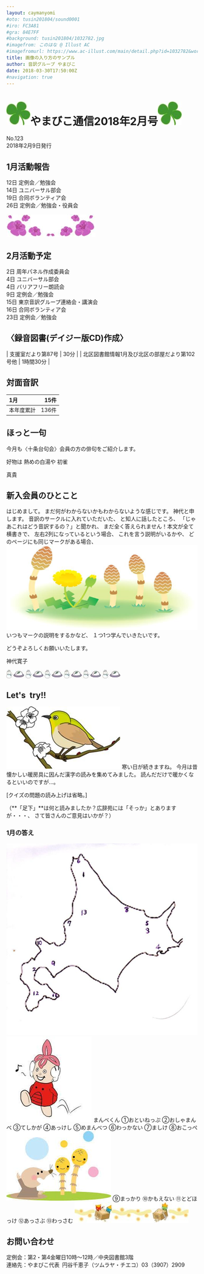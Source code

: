 ```yaml
---
layout: caymanyomi
#oto: tusin201804/sound0001
#iro: FC3A81
#gra: 84E7FF
#background: tusin201804/1032782.jpg
#imagefrom: このはな @ Illust AC
#imagefromurl: https://www.ac-illust.com/main/detail.php?id=1032782&word=%E6%A1%9C83
title: 画像の入り方のサンプル
author: 音訳グループ やまびこ
date: 2018-03-30T17:50:00Z
#navigation: true
---
```

# <img class="gyo" src="media/test/test-001.jpg" alt="cut" /><span data-dur="4.134" data-begin="0.03">やまびこ通信2018年2月号</span><img class="gyo" src="media/test/test-001.jpg" alt="cut" />
<span data-dur="2.721" data-begin="4.164">No.123</span>  
<span data-dur="4.353" data-begin="6.885">2018年2月9日発行</span>

## <span data-dur="2.724" data-begin="11.238">1月活動報告</span>
<span data-dur="4.157" data-begin="13.961">12日 定例会／勉強会</span>  
<span data-dur="3.389" data-begin="18.118">14日 ユニバーサル部会</span>  
<span data-dur="3.842" data-begin="21.506">19日 合同ボランティア会</span>  
<span data-dur="5.492" data-begin="25.347">26日 定例会／勉強会・役員会</span>

<img src="media/test/test-002.jpg" alt="cut" />

## <span data-dur="2.586" data-begin="30.839">2月活動予定</span>
<span data-dur="4.302" data-begin="33.425">2日 周年パネル作成委員会</span>  
<span data-dur="3.156" data-begin="37.726">4日 ユニバーサル部会</span>  
<span data-dur="3.435" data-begin="40.882">4日 バリアフリー朗読会</span>  
<span data-dur="3.931" data-begin="44.316">9日 定例会／勉強会</span>  
<span data-dur="5.783" data-begin="48.247">15日 東京音訳グループ連絡会・講演会</span>  
<span data-dur="3.94" data-begin="54.029">16日 合同ボランティア会</span>  
<span data-dur="4.454" data-begin="57.969">23日 定例会／勉強会</span>

## <span data-dur="4.311" data-begin="62.423">〈録音図書(デイジー版CD)作成〉</span>

| <span data-dur="5.128" data-begin="66.734">支援室だより第87号</span> | 30分 |
| <span data-dur="9.325" data-begin="71.862">北区図書館情報1月及び北区の部屋だより第102号他</span> | 1時間30分 |

## <span data-dur="2.067" data-begin="81.186">対面音訳</span>

| 1月 | 15件 |
|:--- | ---:|
| 本年度累計 | 136件 |

## ほっと一句
<span data-dur="6.704" data-begin="89.27">今月も〈十条台句会〉会員の方の俳句をご紹介します。</span>

<span data-dur="3.895" data-begin="95.973">好物は 熱めの白湯や 初雀</span>

<span data-dur="1.391" data-begin="99.867">真貴</span>

## <span data-dur="2.833" data-begin="101.258">新入会員のひとこと</span>
<span data-dur="2.214" data-begin="104.09">はじめまして。</span>
<span data-dur="5.205" data-begin="106.304">まだ何がわからないかもわからないような感じです。</span>
<span data-dur="2.729" data-begin="111.509">神代と申します。</span>
<span data-dur="2.851" data-begin="114.238">音訳のサークルに入れていただいた、</span>
<span data-dur="2.154" data-begin="117.089">と知人に話したところ、</span>
<span data-dur="4.538" data-begin="119.242">「じゃあこれはどう音訳するの？」と聞かれ、</span>
<span data-dur="5.082" data-begin="123.78">まだ全く答えられません！本文が全て横書きで、</span>
<span data-dur="3.081" data-begin="128.862">左右2列になっているという場合、</span>
<span data-dur="2.389" data-begin="131.942">これを言う説明がいるかや、</span>
<span data-dur="3.431" data-begin="134.33">どのページにも同じマークがある場合、</span>
<img class="migi" src="media/test/test-003.jpg" alt="cut" />
<span data-dur="3.287" data-begin="137.761">いつもマークの説明をするかなど、</span>
<span data-dur="3.47" data-begin="141.047">１つ1つ学んでいきたいです。</span>

<span data-dur="3.942" data-begin="144.517">どうぞよろしくお願いいたします。</span>

<span data-dur="2.086" data-begin="148.458">神代寛子</span>

<img class="naka" src="media/test/test-006.jpg" alt="cut" />

## <span data-dur="1.75" data-begin="163.914">Let's&ensp;try!!</span>

<img class="hidari" src="media/test/test-009.jpg" alt="cut" />
<span data-dur="2.912" data-begin="165.663">寒い日が続きますね。</span>
<span data-dur="7.424" data-begin="168.574">今月は昔懐かしい暖房具に因んだ漢字の読みを集めてみました。</span>  
<span data-dur="4.509" data-begin="175.998">読んだだけで暖かくなるといいのですが…。</span>

<span data-dur="4.339" data-begin="180.506">[クイズの問題の読み上げは省略。]</span>

<span data-dur="6.407" data-begin="184.845">（**「足下」**は何と読みましたか？広辞苑には「そっか」とありますが・・・、</span>
<span data-dur="4.363" data-begin="191.251">さて皆さんのご意見はいかが？）</span>

### <span data-dur="2.208" data-begin="195.614">1月の答え</span>

<img class="naka" src="media/test/test-010.jpg" alt="北海道の地図" />

<img class="migi" src="media/test/test-011.jpg" alt="まんべくん" />
<span class="migi" data-dur="1.769" data-begin="233.391">まんべくん</span>  
<span data-dur="2.811" data-begin="197.822">①おといねっぷ</span>  
<span data-dur="2.39" data-begin="200.632">②おしゃまんべ</span>  
<span data-dur="2.482" data-begin="203.022">③てしかが</span>  
<span data-dur="2.552" data-begin="205.504">④あっけし</span>  
<span data-dur="2.539" data-begin="208.055">⑤めまんべつ</span>  
<span data-dur="2.576" data-begin="210.594">⑥わっかない</span>  
<span data-dur="2.335" data-begin="213.17">⑦ましけ</span>  
<span data-dur="2.613" data-begin="215.504">⑧おこっぺ</span>  
<img class="migi" src="media/test/test-014.jpg" alt="cut" />
<span data-dur="2.506" data-begin="218.116">⑨まっかり</span>  
<span data-dur="2.51" data-begin="220.622">⑩かもえない</span>  
<span data-dur="2.913" data-begin="223.132">⑪とどほっけ</span>  
<span data-dur="2.755" data-begin="226.045">⑫あっさぶ</span>  
<span data-dur="2.901" data-begin="228.799">⑬わっさむ</span>

<img class="naka" src="media/test/test-012.jpg" alt="cut" />

## お問い合わせ
定例会：第2・第4金曜日10時～12時／中央図書館3階  
連絡先：やまびこ代表 円谷千恵子（ツムラヤ・チエコ）03（3907）2909



